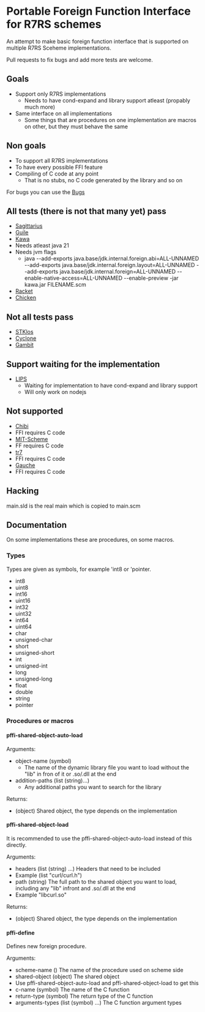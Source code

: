 # Portable Foreign Function Interface for R7RS schemes

An attempt to make basic foreign function interface that is supported on
multiple R7RS Sceheme implementations.

Pull requests to fix bugs and add more tests are welcome.

## Goals

- Support only R7RS implementations
  - Needs to have cond-expand and library support atleast (propably much more)
- Same interface on all implementations
  - Some things that are procedures on one implementation are macros on other,
  but they must behave the same

## Non goals

- To support all R7RS implementations
- To have every possible FFI feature
- Compiling of C code at any point
  - That is no stubs, no C code generated by the library and so on


For bugs you can use the
[Bugs](https://codeberg.org/r7rs-pffi/pffi/projects/9101)

## All tests (there is not that many yet) pass

- [Sagittarius](https://bitbucket.org/ktakashi/sagittarius-scheme/wiki/Home)
- [Guile](https://www.gnu.org/software/guile/)
- [Kawa](https://www.gnu.org/software/kawa/index.html)
- Needs atleast java 21
- Needs jvm flags
  - java --add-exports java.base/jdk.internal.foreign.abi=ALL-UNNAMED --add-exports java.base/jdk.internal.foreign.layout=ALL-UNNAMED --add-exports java.base/jdk.internal.foreign=ALL-UNNAMED --enable-native-access=ALL-UNNAMED --enable-preview -jar kawa.jar FILENAME.scm
- [Racket](https://racket-lang.org/)
- [Chicken](https://www.call-cc.org/)

## Not all tests pass

- [STKlos](https://stklos.net/)
- [Cyclone](https://justinethier.github.io/cyclone/)
- [Gambit](https://gambitscheme.org)

## Support waiting for the implementation

- [LIPS](https://lips.js.org/)
  - Waiting for implementation to have cond-expand and library support
  - Will only work on nodejs

## Not supported

- [Chibi](https://synthcode.com/scheme/chibi)
- FFI requires C code
- [MIT-Scheme](https://www.gnu.org/software/mit-scheme/)
- FF requires C code
- [tr7](https://gitlab.com/jobol/tr7)
- FFI requires C code
- [Gauche](https://practical-scheme.net/gauche/)
- FFI requires C code


## Hacking

main.sld is the real main which is copied to main.scm

## Documentation

On some implementations these are procedures, on some macros.

### Types

Types are given as symbols, for example 'int8 or 'pointer.

- int8
- uint8
- int16
- uint16
- int32
- uint32
- int64
- uint64
- char
- unsigned-char
- short
- unsigned-short
- int
- unsigned-int
- long
- unsigned-long
- float
- double
- string
- pointer


### Procedures or macros

#### pffi-shared-object-auto-load

Arguments:

- object-name (symbol)
  - The name of the dynamic library file you want to load without the "lib" in fron of it or .so/.dll at the end
- addition-paths (list (string)...)
  - Any additional paths you want to search for the library

Returns:

- (object) Shared object, the type depends on the implementation

#### pffi-shared-object-load

  It is recommended to use the pffi-shared-object-auto-load instead of this
  directly.

Arguments:

- headers (list (string) ...) Headers that need to be included
- Example (list "curl/curl.h")
- path (string) The full path to the shared object you want to load, including any "lib" infront and .so/.dll at the end
- Example "libcurl.so"

Returns:

- (object) Shared object, the type depends on the implementation



#### pffi-define

Defines new foreign procedure.

Arguments:

- scheme-name () The name of the procedure used on scheme side
- shared-object (object) The shared object
- Use pffi-shared-object-auto-load and pffi-shared-object-load to get this
- c-name (symbol) The name of the C function
- return-type (symbol) The return type of the C function
- arguments-types (list (symbol) ...) The C function argument types
